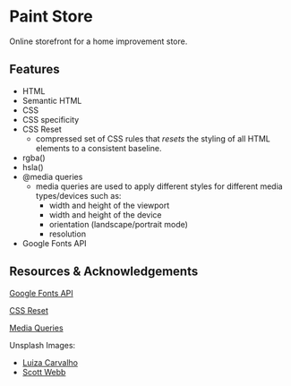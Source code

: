 # Paint Store
Online storefront for a home improvement store. <br />

## Features
* HTML
* Semantic HTML
* CSS
* CSS specificity
* CSS Reset
  * compressed set of CSS rules that *resets* the styling of all HTML elements to a consistent baseline.
* rgba()
* hsla()
* @media queries
  * media queries are used to apply different styles for different media types/devices such as:
    * width and height of the viewport
    * width and height of the device
    * orientation (landscape/portrait mode)
    * resolution
* Google Fonts API

## Resources & Acknowledgements
[Google Fonts API](https://fonts.google.com/)

[CSS Reset](https://cssdeck.com/blog/what-is-a-css-reset/)

[Media Queries](https://www.w3schools.com/cssref/css3_pr_mediaquery.php)

Unsplash Images:
* [Luiza Carvalho](https://images.unsplash.com/photo-1642035282911-2eb881e58f5e?ixlib=rb-4.0.3&ixid=M3wxMjA3fDB8MHxwaG90by1wYWdlfHx8fGVufDB8fHx8fA%3D%3D&auto=format&fit=crop&w=1470&q=80)
* [Scott Webb](https://images.unsplash.com/photo-1480074568708-e7b720bb3f09?ixlib=rb-4.0.3&ixid=M3wxMjA3fDB8MHxwaG90by1wYWdlfHx8fGVufDB8fHx8fA%3D%3D&auto=format&fit=crop&w=1174&q=80)